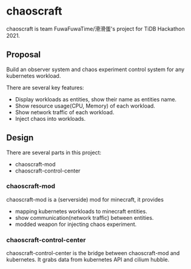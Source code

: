 # chaoscraft

chaoscraft is team FuwaFuwaTime/滑滑蛋's project for TiDB Hackathon 2021.

## Proposal

Build an observer system and chaos experiment control system for any kubernetes workload.

There are several key features:

- Display workloads as entities, show their name as entities name.
- Show resource usage(CPU, Memory) of each workload.
- Show network traffic of each workload.
- Inject chaos into workloads.

## Design

There are several parts in this project:

- chaoscraft-mod
- chaoscraft-control-center

### chaoscraft-mod

chaoscraft-mod is a (serverside) mod for minecraft, it provides

- mapping kubernetes workloads to minecraft entities.
- show communication(network traffic) between entities.
- modded weapon for injecting chaos experiment.

### chaoscraft-control-center

chaoscraft-control-center is the bridge between chaoscraft-mod and kubernetes. It grabs data from kubernetes API and
cilium hubble.

